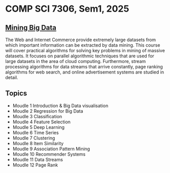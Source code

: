 # COMP SCI 7306, Sem1, 2025

## [Mining Big Data](https://www.adelaide.edu.au/course-outlines/109068/1/sem-1/2025)
The Web and Internet Commerce provide extremely large datasets from which important information can be extracted by data mining. This course will cover practical algorithms for solving key problems in mining of massive datasets. It focuses on parallel algorithmic techniques that are used for large datasets in the area of cloud computing. Furthermore, stream processing algorithms for data streams that arrive constantly, page ranking algorithms for web search, and online advertisement systems are studied in detail.

## Topics
* Moudle 1
Introduction & Big Data visualisation
* Moudle 2
Regression for Big Data
* Moudle 3
Classification
* Moudle 4
Feature Selection
* Moudle 5
Deep Learning
* Moudle 6
Time Series
* Moudle 7
Clustering
* Moudle 8
Item Similarity
* Moudle 9
Association Pattern Mining
* Moudle 10
Recommender Systems
* Moudle 11
Data Streams
* Moudle 12
Page Rank